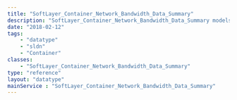 ```yaml
---
title: "SoftLayer_Container_Network_Bandwidth_Data_Summary"
description: "SoftLayer_Container_Network_Bandwidth_Data_Summary models an interface's overall bandwidth usage during it's current billing cycle. "
date: "2018-02-12"
tags:
    - "datatype"
    - "sldn"
    - "Container"
classes:
    - "SoftLayer_Container_Network_Bandwidth_Data_Summary"
type: "reference"
layout: "datatype"
mainService : "SoftLayer_Container_Network_Bandwidth_Data_Summary"
---
```

